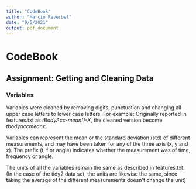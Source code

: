```yaml
---
title: "CodeBook"
author: "Marcio Reverbel"
date: "9/5/2021"
output: pdf_document
---
```


# CodeBook
## Assignment: Getting and Cleaning Data


### Variables

Variables were cleaned by removing digits, punctuation and changing all upper case letters to lower case letters. 
For example: Originally reported in features.txt as *tBodyAcc-mean()-X*, the cleaned version become *tbodyaccmeanx*. 

Variables can represent the mean or the standard deviation (std) of different measurements, and may have been taken for
any of the three axis (x, y and z). The prefix (t, f or angle) indicates whether the measurement was of time, frequency or angle.

The units of all the variables remain the same as described in features.txt. (In the case of the tidy2 data set, 
the units are likewise the same, since taking the average of the different measurements doesn't change the unit)

